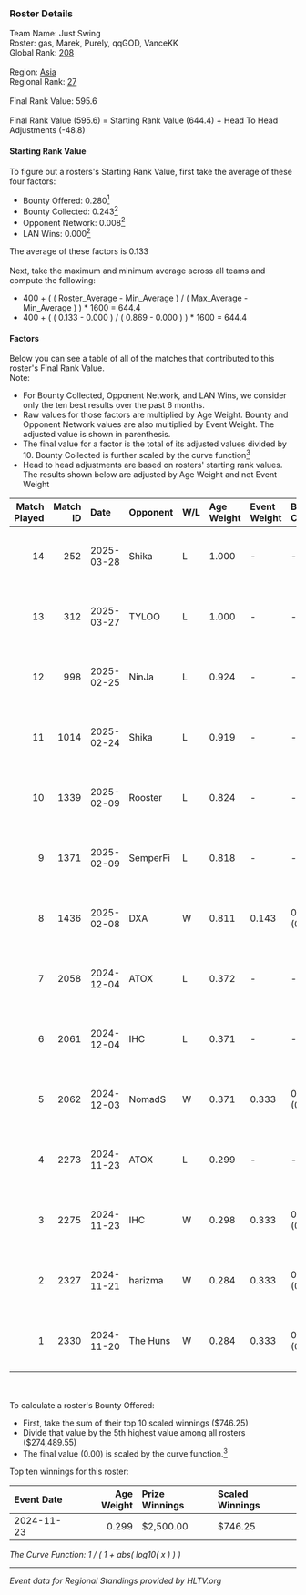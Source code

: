### Roster Details<br />
Team Name: Just Swing<br />
Roster: gas, Marek, Purely, qqGOD, VanceKK<br />
Global Rank: [208](../../standings_global_2025_04_07.md)<br />
<br />
Region: [Asia]( ../../standings_asia_2025_04_07.md)<br />
Regional Rank: [27]( ../../standings_asia_2025_04_07.md)<br />
<br />
Final Rank Value:  595.6<br />
<br />
Final Rank Value (595.6) = Starting Rank Value (644.4) + Head To Head Adjustments (-48.8)<br />

#### Starting Rank Value<br />
To figure out a rosters's Starting Rank Value, first take the average of these four factors:<br />
- Bounty Offered: 0.280[<sup>1</sup>](#table2)
- Bounty Collected: 0.243[<sup>2</sup>](#table1)
- Opponent Network: 0.008[<sup>2</sup>](#table1)
- LAN Wins: 0.000[<sup>2</sup>](#table1)

The average of these factors is 0.133<br />
<br />
Next, take the maximum and minimum average across all teams and compute the following:<br />
- 400 + ( ( Roster_Average - Min_Average ) / ( Max_Average - Min_Average ) ) * 1600 = 644.4
- 400 + ( ( 0.133 - 0.000 ) / ( 0.869 - 0.000 ) ) * 1600 = 644.4


#### Factors<br />
Below you can see a table of all of the matches that contributed to this roster's Final Rank Value.<br />
Note:<br />

- For Bounty Collected, Opponent Network, and LAN Wins, we consider only the ten best results over the past 6 months.
- Raw values for those factors are multiplied by Age Weight. Bounty and Opponent Network values are also multiplied by Event Weight. The adjusted value is shown in parenthesis.
- The final value for a factor is the total of its adjusted values divided by 10. Bounty Collected is further scaled by the curve function[<sup>3</sup>](#curveFunction)
- Head to head adjustments are based on rosters' starting rank values. The results shown below are adjusted by Age Weight and not Event Weight
<span id="table1"></span><br />


| Match Played | Match ID | Date       | Opponent | W/L | Age Weight | Event Weight | Bounty Collected | Opponent Network | LAN Wins  | H2H Adj. | Roster                             |
| -: | -: | :- | :- | :- | :- | :- | :- | :- | :- | -: | :- |
|           14 |      252 | 2025-03-28 | Shika    | L   | 1.000      | -            | -                | -                | -         |   -19.38 | gas, Marek, Purely, qqGOD, VanceKK |
|           13 |      312 | 2025-03-27 | TYLOO    | L   | 1.000      | -            | -                | -                | -         |    -3.77 | gas, Marek, Purely, qqGOD, VanceKK |
|           12 |      998 | 2025-02-25 | NinJa    | L   | 0.924      | -            | -                | -                | -         |   -13.94 | gas, Marek, Purely, qqGOD, VanceKK |
|           11 |     1014 | 2025-02-24 | Shika    | L   | 0.919      | -            | -                | -                | -         |   -19.89 | gas, Marek, Purely, qqGOD, VanceKK |
|           10 |     1339 | 2025-02-09 | Rooster  | L   | 0.824      | -            | -                | -                | -         |    -7.29 | gas, Marek, Purely, qqGOD, VanceKK |
|            9 |     1371 | 2025-02-09 | SemperFi | L   | 0.818      | -            | -                | -                | -         |    -3.56 | gas, Marek, Purely, qqGOD, VanceKK |
|            8 |     1436 | 2025-02-08 | DXA      | W   | 0.811      | 0.143        | 0.000 (0.000)    | 0.000 (0.000)    | 0 (0.000) |     4.78 | gas, Marek, Purely, qqGOD, VanceKK |
|            7 |     2058 | 2024-12-04 | ATOX     | L   | 0.372      | -            | -                | -                | -         |    -2.56 | gas, Marek, Purely, qqGOD, VanceKK |
|            6 |     2061 | 2024-12-04 | IHC      | L   | 0.371      | -            | -                | -                | -         |    -4.72 | gas, Marek, Purely, qqGOD, VanceKK |
|            5 |     2062 | 2024-12-03 | NomadS   | W   | 0.371      | 0.333        | 0.005 (0.001)    | 0.049 (0.006)    | 0 (0.000) |     5.50 | gas, Marek, Purely, qqGOD, VanceKK |
|            4 |     2273 | 2024-11-23 | ATOX     | L   | 0.299      | -            | -                | -                | -         |    -2.03 | gas, Marek, Purely, qqGOD, VanceKK |
|            3 |     2275 | 2024-11-23 | IHC      | W   | 0.298      | 0.333        | 0.007 (0.001)    | 0.222 (0.022)    | 0 (0.000) |     5.64 | gas, Marek, Purely, qqGOD, VanceKK |
|            2 |     2327 | 2024-11-21 | harizma  | W   | 0.284      | 0.333        | 0.000 (0.000)    | 0.038 (0.004)    | 0 (0.000) |     4.13 | gas, Marek, Purely, qqGOD, VanceKK |
|            1 |     2330 | 2024-11-20 | The Huns | W   | 0.284      | 0.333        | 0.064 (0.006)    | 0.479 (0.045)    | 0 (0.000) |     8.29 | gas, Marek, Purely, qqGOD, VanceKK |

<br />
<span id="table2"></span><br />
To calculate a roster's Bounty Offered:<br />

- First, take the sum of their top 10 scaled winnings ($746.25)
- Divide that value by the 5th highest value among all rosters ($274,489.55)
- The final value (0.00) is scaled by the curve function.[<sup>3</sup>](#curveFunction)

Top ten winnings for this roster:<br />

| Event Date | Age Weight | Prize Winnings | Scaled Winnings |
| :- | -: | :- | :- |
| 2024-11-23 |      0.299 | $2,500.00      | $746.25         |


<span id="curveFunction"></span>_The Curve Function: 1 / ( 1 + abs( log10( x ) ) )_<br />

---
_Event data for Regional Standings provided by HLTV.org_<br />
